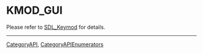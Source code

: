 # KMOD_GUI

Please refer to [SDL_Keymod](SDL_Keymod) for details.

----
[CategoryAPI](CategoryAPI), [CategoryAPIEnumerators](CategoryAPIEnumerators)

